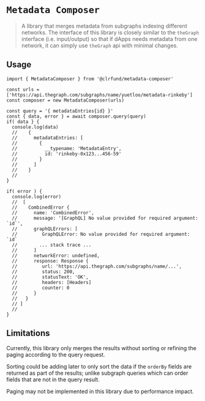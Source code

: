 # `Metadata Composer`

> A library that merges metadata from subgraphs indexing different networks. The interface of this library is closely similar to the `theGraph` interface (i.e. input/output) so that if dApps needs metadata from one network, it can simply use `theGraph` api with minimal changes.

## Usage
```
import { MetadataComposer } from '@clrfund/metadata-composer'

const urls = ['https://api.thegraph.com/subgraphs/name/yuetloo/metadata-rinkeby']
const composer = new MetadataComposer(urls)

const query = '{ metadataEntries{id} }'
const { data, error } = await composer.query(query)
if( data } {
  console.log(data)
  //    {
  //      metadataEntries: [
  //        {
  //          __typename: 'MetadataEntry',
  //          id: 'rinkeby-0x123...456-59'
  //        }
  //      ]
  //    }
  //
}

if( error ) {
  console.log(error)
  //  [
  //    CombinedError {
  //      name: 'CombinedError',
  //      message: '[GraphQL] No value provided for required argument: `id`',
  //      graphQLErrors: [
  //         GraphQLError: No value provided for required argument: `id`
  //        ... stack trace ...
  //      ]
  //      networkError: undefined,
  //      response: Response {
  //         url: 'https://api.thegraph.com/subgraphs/name/...',
  //         status: 200,
  //         statusText: 'OK',
  //         headers: [Headers]
  //         counter: 0
  //      }
  //   }
  // ]
  //
}

```


## Limitations

Currently, this library only merges the results without sorting or refining the paging according to the query request.

Sorting could be adding later to only sort the data if the `orderBy` fields are returned as part of the results; unlike subgraph queries which can order fields that are not in the query result.

Paging may not be implemented in this library due to performance impact.
